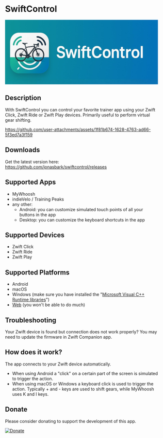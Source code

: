 # SwiftControl

<img src="logo.jpg" alt="SwiftControl Logo"/>

## Description

With SwiftControl you can control your favorite trainer app using your Zwift Click, Zwift Ride or Zwift Play devices. Primarily useful to perform virtual gear shifting.


https://github.com/user-attachments/assets/1f81b674-1628-4763-ad66-5f3ed7a3f159




## Downloads
Get the latest version here: https://github.com/jonasbark/swiftcontrol/releases

## Supported Apps
- MyWhoosh
- indieVelo / Training Peaks
- any other: 
  - Android: you can customize simulated touch points of all your buttons in the app
  - Desktop: you can customize the keyboard shortcuts in the app

## Supported Devices
- Zwift Click
- Zwift Ride
- Zwift Play

## Supported Platforms
- Android
- macOS
- Windows (make sure you have installed the "[Microsoft Visual C++ Runtime libraries](https://learn.microsoft.com/en-us/cpp/windows/latest-supported-vc-redist?view=msvc-170)")
- [Web](https://jonasbark.github.io/swiftcontrol/) (you won't be able to do much)

## Troubleshooting
Your Zwift device is found but connection does not work properly? You may need to update the firmware in Zwift Companion app.

## How does it work?
The app connects to your Zwift device automatically. 

- When using Android a "click" on a certain part of the screen is simulated to trigger the action.
- When using macOS or Windows a keyboard click is used to trigger the action. Typically + and - keys are used to shift gears, while MyWhoosh uses K and I keys.

## Donate
Please consider donating to support the development of this app. 

[![Donate](https://img.shields.io/badge/Donate-PayPal-green.svg)](https://paypal.me/boni)

